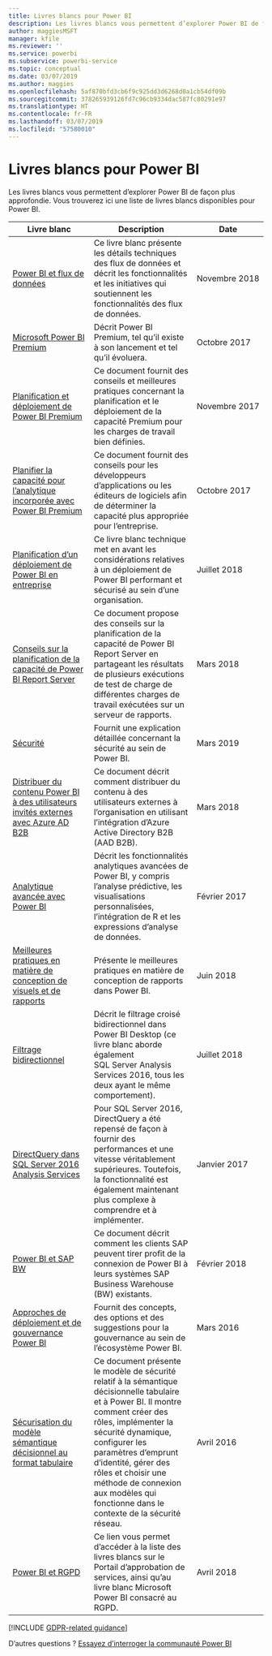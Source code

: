 ```yaml
---
title: Livres blancs pour Power BI
description: Les livres blancs vous permettent d’explorer Power BI de façon plus approfondie.
author: maggiesMSFT
manager: kfile
ms.reviewer: ''
ms.service: powerbi
ms.subservice: powerbi-service
ms.topic: conceptual
ms.date: 03/07/2019
ms.author: maggies
ms.openlocfilehash: 5af870bfd3cb6f9c925dd3d6268d0a1cb54df09b
ms.sourcegitcommit: 378265939126fd7c96cb9334dac587fc80291e97
ms.translationtype: HT
ms.contentlocale: fr-FR
ms.lasthandoff: 03/07/2019
ms.locfileid: "57580010"
---
```

# <a name="whitepapers-for-power-bi"></a>Livres blancs pour Power BI

Les livres blancs vous permettent d’explorer Power BI de façon plus approfondie. Vous trouverez ici une liste de livres blancs disponibles pour Power BI.

| Livre blanc | Description | Date |
| --- | --- | --- |
| [Power BI et flux de données](https://go.microsoft.com/fwlink/?linkid=2034388&clcid=0x409)| Ce livre blanc présente les détails techniques des flux de données et décrit les fonctionnalités et les initiatives qui soutiennent les fonctionnalités des flux de données. | Novembre 2018 |
| [Microsoft Power BI Premium](https://aka.ms/pbipremiumwhitepaper) |Décrit Power BI Premium, tel qu’il existe à son lancement et tel qu’il évoluera. | Octobre 2017 |
| [Planification et déploiement de Power BI Premium](https://aka.ms/Premium-Capacity-Planning-Deployment)| Ce document fournit des conseils et meilleures pratiques concernant la planification et le déploiement de la capacité Premium pour les charges de travail bien définies.| Novembre 2017 |
| [Planifier la capacité pour l’analytique incorporée avec Power BI Premium](https://aka.ms/pbiewhitepaper) |Ce document fournit des conseils pour les développeurs d’applications ou les éditeurs de logiciels afin de déterminer la capacité plus appropriée pour l’entreprise. | Octobre 2017 |
| [Planification d’un déploiement de Power BI en entreprise](https://go.microsoft.com/fwlink/?linkid=2057861) |Ce livre blanc technique met en avant les considérations relatives à un déploiement de Power BI performant et sécurisé au sein d’une organisation. | Juillet 2018 |
| [Conseils sur la planification de la capacité de Power BI Report Server](report-server/capacity-planning.md) |Ce document propose des conseils sur la planification de la capacité de Power BI Report Server en partageant les résultats de plusieurs exécutions de test de charge de différentes charges de travail exécutées sur un serveur de rapports. | Mars 2018 |
| [Sécurité](service-admin-power-bi-security.md) |Fournit une explication détaillée concernant la sécurité au sein de Power BI. | Mars 2019 |
| [Distribuer du contenu Power BI à des utilisateurs invités externes avec Azure AD B2B](whitepaper-azure-b2b-power-bi.md)|Ce document décrit comment distribuer du contenu à des utilisateurs externes à l’organisation en utilisant l’intégration d’Azure Active Directory B2B (AAD B2B).| Mars 2018 |
| [Analytique avancée avec Power BI](https://info.microsoft.com/advanced-analytics-with-power-bi.html?Is=Website) |Décrit les fonctionnalités analytiques avancées de Power BI, y compris l’analyse prédictive, les visualisations personnalisées, l’intégration de R et les expressions d’analyse de données. | Février 2017 |
| [Meilleures pratiques en matière de conception de visuels et de rapports](visuals/power-bi-visualization-best-practices.md) |Présente le meilleures pratiques en matière de conception de rapports dans Power BI. | Juin 2018 |
| [Filtrage bidirectionnel](desktop-bidirectional-filtering.md) |Décrit le filtrage croisé bidirectionnel dans Power BI Desktop (ce livre blanc aborde également SQL Server Analysis Services 2016, tous les deux ayant le même comportement). | Juillet 2018 |
| [DirectQuery dans SQL Server 2016 Analysis Services](https://blogs.msdn.microsoft.com/analysisservices/2017/04/06/directquery-in-sql-server-2016-analysis-services-whitepaper/) |Pour SQL Server 2016, DirectQuery a été repensé de façon à fournir des performances et une vitesse véritablement supérieures. Toutefois, la fonctionnalité est également maintenant plus complexe à comprendre et à implémenter. | Janvier 2017 |
| [Power BI et SAP BW](https://aka.ms/powerbiandsapbw)| Ce document décrit comment les clients SAP peuvent tirer profit de la connexion de Power BI à leurs systèmes SAP Business Warehouse (BW) existants.| Février 2018 |
| [Approches de déploiement et de gouvernance Power BI](http://go.microsoft.com/fwlink/?LinkId=785915&clcid=0x409) | Fournit des concepts, des options et des suggestions pour la gouvernance au sein de l’écosystème Power BI. | Mars 2016 |
| [Sécurisation du modèle sémantique décisionnel au format tabulaire](http://download.microsoft.com/download/D/2/0/D20E1C5F-72EA-4505-9F26-FEF9550EFD44/Securing%20the%20Tabular%20BI%20Semantic%20Model.docx) |Ce document présente le modèle de sécurité relatif à la sémantique décisionnelle tabulaire et à Power BI. Il montre comment créer des rôles, implémenter la sécurité dynamique, configurer les paramètres d’emprunt d’identité, gérer des rôles et choisir une méthode de connexion aux modèles qui fonctionne dans le contexte de la sécurité réseau. | Avril 2016 |
| [Power BI et RGPD](https://aka.ms/power-bi-gdpr-whitepaper)| Ce lien vous permet d’accéder à la liste des livres blancs sur le Portail d’approbation de services, ainsi qu’au livre blanc Microsoft Power BI consacré au RGPD. | Avril 2018 |

[!INCLUDE [GDPR-related guidance](includes/gdpr-hybrid-note.md)]

D’autres questions ? [Essayez d’interroger la communauté Power BI](http://community.powerbi.com/)
